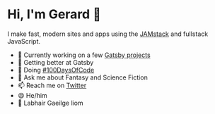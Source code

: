 # Hi, I'm Gerard 👋

I make fast, modern sites and apps using the [JAMstack](https://jamstack.org/) and fullstack JavaScript.

- 🔭 Currently working on a few [Gatsby projects](https://github.com/GK-Hynes/100-days-of-gatsby)
- 🌱 Getting better at Gatsby
- 💯 Doing [#100DaysOfCode](<https://twitter.com/search?q=%23100daysofcode%20(from%3AGerard_K_Hynes)&f=live>)
- 🧙 Ask me about Fantasy and Science Fiction
- 📫 Reach me on [Twitter](https://twitter.com/Gerard_K_Hynes)
- 😄 He/him
- 👋 Labhair Gaeilge liom
